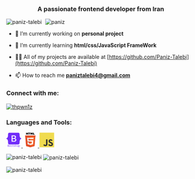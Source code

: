 <h3 align="center">A passionate frontend developer from Iran</h3>

<img align="right" alt="paniz" width="400" src="https://user-images.githubusercontent.com/74038190/219923809-b86dc415-a0c2-4a38-bc88-ad6cf06395a8.gif">

<p align="left"> <img src="https://komarev.com/ghpvc/?username=paniz-talebi&label=Profile%20views&color=0e75b6&style=flat" alt="paniz-talebi" /> </p>

- 🔭 I’m currently working on **personal project**

- 🌱 I’m currently learning **html/css/JavaScript FrameWork**

- 👨‍💻 All of my projects are available at [https://github.com/Paniz-Talebi](https://github.com/Paniz-Talebi)

- 📫 How to reach me **paniztalebi4@gmail.com**

<h3 align="left">Connect with me:</h3>
<p align="left">
<a href="https://instagram.com/thpwn1z" target="blank"><img align="center" src="https://raw.githubusercontent.com/rahuldkjain/github-profile-readme-generator/master/src/images/icons/Social/instagram.svg" alt="thpwn1z" height="30" width="40" /></a>
</p>

<h3 align="left">Languages and Tools:</h3>
<p align="left"> <a href="https://getbootstrap.com" target="_blank" rel="noreferrer"> <img src="https://raw.githubusercontent.com/devicons/devicon/master/icons/bootstrap/bootstrap-plain-wordmark.svg" alt="bootstrap" width="40" height="40"/> </a> <a href="https://www.w3.org/html/" target="_blank" rel="noreferrer"> <img src="https://raw.githubusercontent.com/devicons/devicon/master/icons/html5/html5-original-wordmark.svg" alt="html5" width="40" height="40"/> </a> <a href="https://developer.mozilla.org/en-US/docs/Web/JavaScript" target="_blank" rel="noreferrer"> <img src="https://raw.githubusercontent.com/devicons/devicon/master/icons/javascript/javascript-original.svg" alt="javascript" width="40" height="40"/> </a> </p>

<p><img align="left" src="https://github-readme-stats.vercel.app/api/top-langs?username=paniz-talebi&show_icons=true&locale=en&layout=compact" alt="paniz-talebi" /></p>

<p>&nbsp;<img align="center" src="https://github-readme-stats.vercel.app/api?username=paniz-talebi&show_icons=true&locale=en" alt="paniz-talebi" /></p>

<p><img align="center" src="https://github-readme-streak-stats.herokuapp.com/?user=paniz-talebi&" alt="paniz-talebi" /></p>
